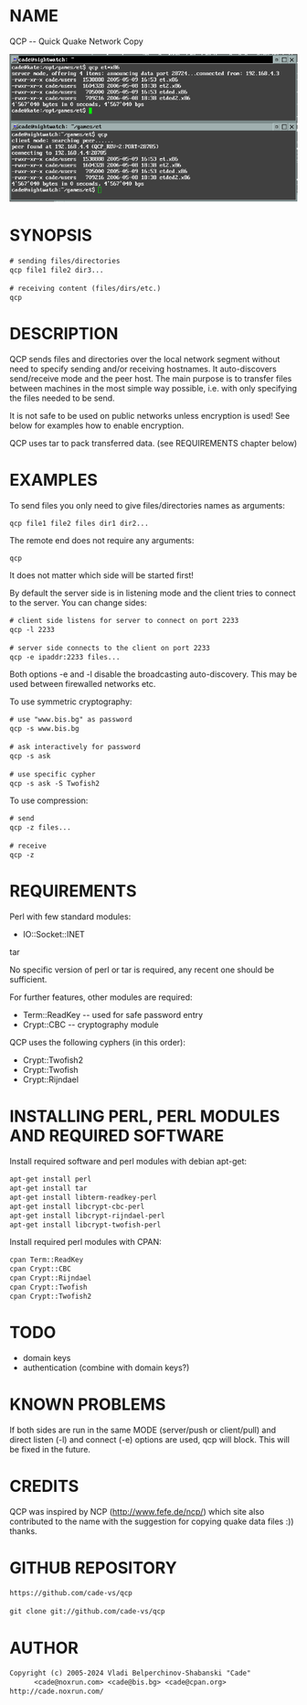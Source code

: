 # NAME

QCP -- Quick Quake Network Copy

![QCP Screenshot](qcp-demo2.png)

# SYNOPSIS

    # sending files/directories
    qcp file1 file2 dir3...

    # receiving content (files/dirs/etc.)
    qcp

# DESCRIPTION

QCP sends files and directories over the local network segment without need
to specify sending and/or receiving hostnames. It auto-discovers send/receive
mode and the peer host. The main purpose is to transfer files between
machines in the most simple way possible, i.e. with only specifying the files
needed to be send.

It is not safe to be used on public networks unless encryption is used!
See below for examples how to enable encryption.

QCP uses tar to pack transferred data.
(see REQUIREMENTS chapter below)

# EXAMPLES

To send files you only need to give files/directories names as arguments:

    qcp file1 file2 files dir1 dir2...

The remote end does not require any arguments:

    qcp

It does not matter which side will be started first!

By default the server side is in listening mode and the client tries to
connect to the server. You can change sides:

    # client side listens for server to connect on port 2233
    qcp -l 2233

    # server side connects to the client on port 2233
    qcp -e ipaddr:2233 files...

Both options -e and -l disable the broadcasting auto-discovery. This may
be used between firewalled networks etc.

To use symmetric cryptography:

    # use "www.bis.bg" as password
    qcp -s www.bis.bg

    # ask interactively for password
    qcp -s ask

    # use specific cypher
    qcp -s ask -S Twofish2

To use compression:

    # send
    qcp -z files...

    # receive
    qcp -z

# REQUIREMENTS

Perl with few standard modules:

  * IO::Socket::INET

tar

No specific version of perl or tar is required, any recent one should
be sufficient.

For further features, other modules are required:

  * Term::ReadKey  -- used for safe password entry
  * Crypt::CBC     -- cryptography module

QCP uses the following cyphers (in this order):

  * Crypt::Twofish2
  * Crypt::Twofish
  * Crypt::Rijndael

# INSTALLING PERL, PERL MODULES AND REQUIRED SOFTWARE

Install required software and perl modules with debian apt-get:

    apt-get install perl
    apt-get install tar
    apt-get install libterm-readkey-perl
    apt-get install libcrypt-cbc-perl
    apt-get install libcrypt-rijndael-perl
    apt-get install libcrypt-twofish-perl

Install required perl modules with CPAN:

    cpan Term::ReadKey
    cpan Crypt::CBC
    cpan Crypt::Rijndael
    cpan Crypt::Twofish
    cpan Crypt::Twofish2

# TODO

* domain keys
* authentication (combine with domain keys?)

# KNOWN PROBLEMS

If both sides are run in the same MODE (server/push or client/pull) and direct
listen (-l) and connect (-e) options are used, qcp will block. This will be
fixed in the future.

# CREDITS

QCP was inspired by NCP (http://www.fefe.de/ncp/) which site also contributed
to the name with the suggestion for copying quake data files :)) thanks.

# GITHUB REPOSITORY

    https://github.com/cade-vs/qcp

    git clone git://github.com/cade-vs/qcp

# AUTHOR

    Copyright (c) 2005-2024 Vladi Belperchinov-Shabanski "Cade"
          <cade@noxrun.com> <cade@bis.bg> <cade@cpan.org>
    http://cade.noxrun.com/  


